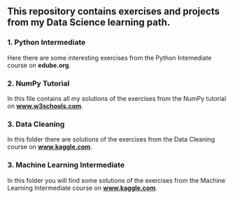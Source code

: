 ## This repository contains exercises and projects from my Data Science learning path.

### 1. Python Intermediate
Here there are some interesting exercises from the Python Intemediate course on **edube.org**. 

### 2. NumPy Tutorial
In this file contains all my solutions of the exercises from the NumPy tutorial on **www.w3schools.com**.

### 3. Data Cleaning
In this folder there are solutions of the exercises from the Data Cleaning course on **www.kaggle.com**.

### 3. Machine Learning Intermediate
In this folder you will find some solutions of the exercises from the Machine Learning Intermediate course on **www.kaggle.com**.

